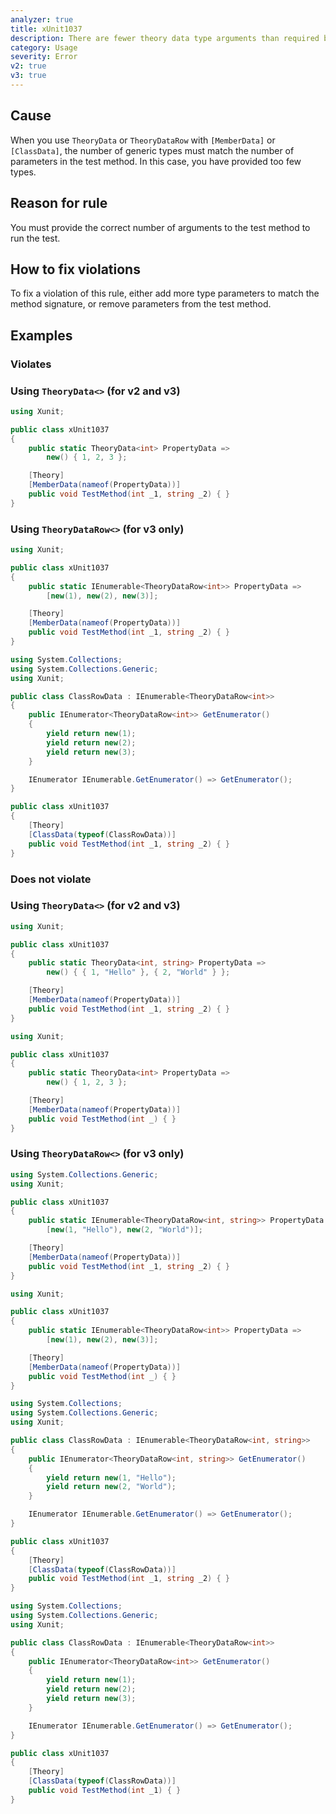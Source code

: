 ```yaml
---
analyzer: true
title: xUnit1037
description: There are fewer theory data type arguments than required by the parameters of the test method
category: Usage
severity: Error
v2: true
v3: true
---
```


## Cause

When you use `TheoryData` or `TheoryDataRow` with `[MemberData]` or `[ClassData]`, the number of generic types
must match the number of parameters in the test method. In this case, you have provided too few types.

## Reason for rule

You must provide the correct number of arguments to the test method to run the test.

## How to fix violations

To fix a violation of this rule, either add more type parameters to match the method signature, or remove
parameters from the test method.

## Examples

### Violates

### Using `TheoryData<>` (for v2 and v3)

```csharp
using Xunit;

public class xUnit1037
{
    public static TheoryData<int> PropertyData =>
        new() { 1, 2, 3 };

    [Theory]
    [MemberData(nameof(PropertyData))]
    public void TestMethod(int _1, string _2) { }
}
```

### Using `TheoryDataRow<>` (for v3 only)

```csharp
using Xunit;

public class xUnit1037
{
    public static IEnumerable<TheoryDataRow<int>> PropertyData =>
        [new(1), new(2), new(3)];

    [Theory]
    [MemberData(nameof(PropertyData))]
    public void TestMethod(int _1, string _2) { }
}
```

```csharp
using System.Collections;
using System.Collections.Generic;
using Xunit;

public class ClassRowData : IEnumerable<TheoryDataRow<int>>
{
    public IEnumerator<TheoryDataRow<int>> GetEnumerator()
    {
        yield return new(1);
        yield return new(2);
        yield return new(3);
    }

    IEnumerator IEnumerable.GetEnumerator() => GetEnumerator();
}

public class xUnit1037
{
    [Theory]
    [ClassData(typeof(ClassRowData))]
    public void TestMethod(int _1, string _2) { }
}
```

### Does not violate

### Using `TheoryData<>` (for v2 and v3)

```csharp
using Xunit;

public class xUnit1037
{
    public static TheoryData<int, string> PropertyData =>
        new() { { 1, "Hello" }, { 2, "World" } };

    [Theory]
    [MemberData(nameof(PropertyData))]
    public void TestMethod(int _1, string _2) { }
}
```

```csharp
using Xunit;

public class xUnit1037
{
    public static TheoryData<int> PropertyData =>
        new() { 1, 2, 3 };

    [Theory]
    [MemberData(nameof(PropertyData))]
    public void TestMethod(int _) { }
}
```

### Using `TheoryDataRow<>` (for v3 only)

```csharp
using System.Collections.Generic;
using Xunit;

public class xUnit1037
{
    public static IEnumerable<TheoryDataRow<int, string>> PropertyData =>
        [new(1, "Hello"), new(2, "World")];

    [Theory]
    [MemberData(nameof(PropertyData))]
    public void TestMethod(int _1, string _2) { }
}
```

```csharp
using Xunit;

public class xUnit1037
{
    public static IEnumerable<TheoryDataRow<int>> PropertyData =>
        [new(1), new(2), new(3)];

    [Theory]
    [MemberData(nameof(PropertyData))]
    public void TestMethod(int _) { }
}
```

```csharp
using System.Collections;
using System.Collections.Generic;
using Xunit;

public class ClassRowData : IEnumerable<TheoryDataRow<int, string>>
{
    public IEnumerator<TheoryDataRow<int, string>> GetEnumerator()
    {
        yield return new(1, "Hello");
        yield return new(2, "World");
    }

    IEnumerator IEnumerable.GetEnumerator() => GetEnumerator();
}

public class xUnit1037
{
    [Theory]
    [ClassData(typeof(ClassRowData))]
    public void TestMethod(int _1, string _2) { }
}
```

```csharp
using System.Collections;
using System.Collections.Generic;
using Xunit;

public class ClassRowData : IEnumerable<TheoryDataRow<int>>
{
    public IEnumerator<TheoryDataRow<int>> GetEnumerator()
    {
        yield return new(1);
        yield return new(2);
        yield return new(3);
    }

    IEnumerator IEnumerable.GetEnumerator() => GetEnumerator();
}

public class xUnit1037
{
    [Theory]
    [ClassData(typeof(ClassRowData))]
    public void TestMethod(int _1) { }
}
```
